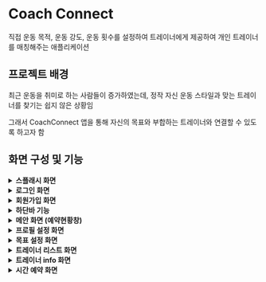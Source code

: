 # Coach Connect
직접 운동 목적, 운동 강도, 운동 횟수를 설정하여 트레이너에게 제공하여 개인 트레이너를 매칭해주는 애플리케이션

## 프로젝트 배경
최근 운동을 취미로 하는 사람들이 증가하였는데, 정작 자신 운동 스타일과 맞는 트레이너를 찾기는 쉽지 않은 상황임

그래서 CoachConnect 앱을 통해 자신의 목표와 부합하는 트레이너와 연결할 수 있도록 하고자 함


## 화면 구성 및 기능
<details>
  <summary><b>스플래시 화면</b></summary>
  로그인창으로 넘어가기 전 잠깐 나오는 시작화면
  <br/><br/>
<img width="274" alt="image" src="https://github.com/user-attachments/assets/4812a61a-5a9c-46a3-81e0-6abca30c4d40" />
</details>
<details>
  <summary><b>로그인 화면</b></summary>
    <img width="273" alt="image" src="https://github.com/user-attachments/assets/e5c14e3d-2156-4107-b144-d16eed59678f" />
  <br/> 
    <div markdown="1">
    <ul>
      <li>회원가입을 했다면 이메일과 비밀번호를 입력 → 메인화면창(예약내역창)으로 넘어감</li>   
      <li>잘못된 로그인 정보 기입 시 “로그인 정보가 일치하지 않습니다.”라는 문구가 등장</li>
      <li>아직 가입을 안 했다면 회원가입 텍스트 누르기</li>    
    </ul>
  </div>
  </details>
<details>
  <summary><b>회원가입 화면</b></summary>
    <div markdown="1">
    <ul>
      <li>이메일과 비밀번호를 입력 후  NEXT 버튼 누르면 “회원가입이 완료되었습니다” 라는 문구 3.5초 표시 후 로그인으로 돌아감</li>   
    </ul>
  </div>
  </details>
  <details>
  <summary><b>하단바 기능</b></summary>
    모든 화면에 동일하게 적용
    <div markdown="1">
    <ul>
      <li>집 모양 버튼 : 메인 화면</li>
      <li>검색 모양 버튼 : 트레이너 리스트 화면</li>
      <li>웃는 얼굴 버튼 : 목표 설정 화면</li>
      <li>사람 모양 버튼 : 프로필 설정 화면</li>   
    </ul>
  </div>
  </details>

  <details>
  <summary><b>메안 화면 (예약현황창)</b></summary>
    <div markdown="1">
    <ul>
      <li>로그인 진행 후 가장 처음 뜨는 화면</li>
      <li>메인화면은 예약현황창으로 예약이 되어있는지 확인 가능 (추후에 예약 완료시)</li>
    </ul>
  </div>
  </details>

  <details>
  <summary><b>프로필 설정 화면</b></summary>
    하단바의 사람 모양 버튼 클릭
    <div markdown="1">
    <ul>
      <li>이름/ 성별 / 닉네임 / 생일 / 키 / 현재 체중 / 목표체중을 입력하고 확인 버튼을 누르면 저장됨</li>
      <li>해당 성별을 클릭하면 색깔이 바뀜 (남→ 파랑 , 여 → 빨강) 성별은 중복 선택 불가</li>
      <li>생일 날짜를 선택 → 캘린더로 넘어가 날짜 선택할 수 있음</li>
    </ul>
  </div>
  </details>

  <details>
  <summary><b>목표 설정 화면</b></summary>
하단바의 웃는 모양 버튼 클릭
    <div markdown="1">
    <ul>
      <li>체크박스 형태로 진행</li>
      <li>운동목적 : 다이어트 / 바디프로필 / 벌크업 / 기타 (복수선택가능)</li>
      <li>운동강도: 상/중/하</li>
      <li>운동계획: 주 1회부터 주 7회까지</li>
      <li>목표 설정 완료 버튼 클릭시 목표설정 저장</li>
    </ul>
  </div>
  </details>

  <details>
  <summary><b>트레이너 리스트 화면</b></summary>
하단바의 돋보기 모양 버튼 클릭
    <div markdown="1">
    <ul>
      <li>내부 데이터베이스를 사용하여 트레이너 리스트를 만듦</li>
      <li>리스트 화면에는 트레이너 이름, 해시태그, 센터 위치가 보임</li>
      <li>트레이너를 선택하면 트레이너 info 화면으로 넘어감</li>
    </ul>
  </div>
  </details>

  <details>
  <summary><b>트레이너 info 화면</b></summary>
    <div markdown="1">
    <ul>
      <li>학력과 자격이 포함된 세부사항이 들어가있음</li>
      <li>예약하기 버튼을 클릭하면 예약 화면으로 넘어감</li>
    </ul>
  </div>
  </details>

  <details>
  <summary><b>시간 예약 화면</b></summary>
    <div markdown="1">
    <ul>
      <li>날짜는 캘린더 형식으로 선택 가능</li>
      <li>시간은 최대 두개 버튼만 선택 가능</li>
      <li>예약하기 버튼을 누르면 메인 화면으로 넘어가 예약한 내역을 확인 가능</li>
    </ul>
  </div>
  </details>
